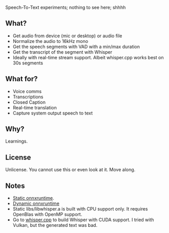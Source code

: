 Speech-To-Text experiments; nothing to see here; shhhh

## What?

- Get audio from device (mic or desktop) or audio file
- Normalize the audio to 16kHz mono
- Get the speech segments with VAD with a min/max duration
- Get the transcript of the segment with Whisper
- Ideally with real-time stream support. Albeit whisper.cpp works
  best on 30s segments

## What for?

- Voice comms
- Transcriptions
- Closed Caption
- Real-time translation
- Capture system output speech to text

## Why?

Learnings.

## License

Unlicense. You cannot use this or even look at it. Move along.

## Notes

- [Static onnxruntime](https://github.com/csukuangfj/onnxruntime-libs/releases/tag/v1.20.1).
- [Dynamic onnxruntime](https://github.com/microsoft/onnxruntime/releases/tag/v1.20.1)
- Static libs/libwhisper.a is built with CPU support only. It requires OpenBlas with OpenMP support.
- Go to [whisper.cpp](https://github.com/ggerganov/whisper.cpp) to build Whisper with CUDA support. I tried with Vulkan, but the generated text was bad.

